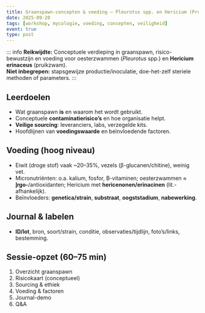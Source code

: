 ```yaml
---
title: Graanspawn-concepten & voeding — Pleurotus spp. en Hericium (Pruikzwam)
date: 2025-09-20
tags: [workshop, mycologie, voeding, concepten, veiligheid]
event: true
type: post
---
```


::: info
**Reikwijdte:** Conceptuele verdieping in graanspawn, risico-bewustzijn en voeding voor oesterzwammen (*Pleurotus* spp.) en **Hericium erinaceus** (pruikzwam).  
**Niet inbegrepen:** stapsgewijze productie/inoculatie, doe-het-zelf steriele methoden of parameters.
:::

## Leerdoelen
- Wat graanspawn **is** en waarom het wordt gebruikt.
- Conceptuele **contaminatierisico’s** en hoe organisatie helpt.
- **Veilige sourcing**: leveranciers, labs, verzegelde kits.
- Hoofdlijnen van **voedingswaarde** en beïnvloedende factoren.

## Voeding (hoog niveau)
- Eiwit (droge stof) vaak ~20–35%, vezels (β-glucanen/chitine), weinig vet.  
- Micronutriënten: o.a. kalium, fosfor, B-vitaminen; oesterzwammen ≈ **إrgo-**/antioxidanten; Hericium met **hericenonen/erinacinen** (lit.-afhankelijk).  
- Beïnvloeders: **genetica/strain**, **substraat**, **oogststadium**, **nabewerking**.

## Journal & labelen
- **ID/lot**, bron, soort/strain, conditie, observaties/tijdlijn, foto’s/links, bestemming.

## Sessie-opzet (60–75 min)
1. Overzicht graanspawn  
2. Risicokaart (conceptueel)  
3. Sourcing & ethiek  
4. Voeding & factoren  
5. Journal-demo  
6. Q&A

